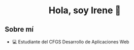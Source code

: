 <div align="center">
  <h1 align="center">Hola, soy Irene</a> 👋</h1>
</div>

## Sobre mí
- 💻 Estudiante del CFGS Desarrollo de Aplicaciones Web
